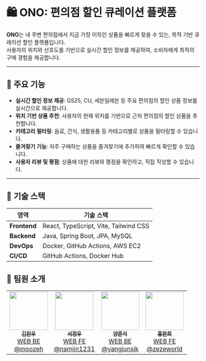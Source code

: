 # 🛍️ ONO: 편의점 할인 큐레이션 플랫폼

**ONO**는 내 주변 편의점에서 지금 가장 이득인 상품을 빠르게 찾을 수 있는, 목적 기반 큐레이션 할인 플랫폼입니다.  
사용자의 위치와 선호도를 기반으로 실시간 할인 정보를 제공하여, 소비자에게 최적의 구매 경험을 제공합니다.

---

## 🔑 주요 기능

- **실시간 할인 정보 제공**: GS25, CU, 세븐일레븐 등 주요 편의점의 할인 상품 정보를 실시간으로 제공합니다.
- **위치 기반 상품 추천**: 사용자의 현재 위치를 기반으로 근처 편의점의 할인 상품을 추천합니다.
- **카테고리 필터링**: 음료, 간식, 생활용품 등 카테고리별로 상품을 필터링할 수 있습니다.
- **즐겨찾기 기능**: 자주 구매하는 상품을 즐겨찾기에 추가하여 빠르게 확인할 수 있습니다.
- **사용자 리뷰 및 평점**: 상품에 대한 리뷰와 평점을 확인하고, 직접 작성할 수 있습니다.

---

## 🧰 기술 스택

| 영역           | 기술 스택                             |
|----------------|---------------------------------------|
| **Frontend**   | React, TypeScript, Vite, Tailwind CSS |
| **Backend**    | Java, Spring Boot, JPA, MySQL         |
| **DevOps**     | Docker, GitHub Actions, AWS EC2       |
| **CI/CD**      | GitHub Actions, Docker Hub            |

## 👥 팀원 소개

<table>
  <tr>
    <td align="center">
      <a href="https://github.com/moozeh">
        <img src="https://github.com/moozeh.png?size=120" width="100"/><br/>
        <sub><b>김찬우</b></sub><br/>
        WEB BE<br/>
        <a href="https://github.com/moozeh">@moozeh</a>
      </a>
    </td>
    <td align="center">
      <a href="https://github.com/namjin1231">
        <img src="https://github.com/namjin1231.png?size=120" width="100"/><br/>
        <sub><b>서정우</b></sub><br/>
        WEB FE<br/>
        <a href="https://github.com/namjin1231">@namjin1231</a>
      </a>
    </td>
    <td align="center">
      <a href="https://github.com/yangjunsik">
        <img src="https://github.com/yangjunsik.png?size=120" width="100"/><br/>
        <sub><b>양준식</b></sub><br/>
        WEB BE<br/>
        <a href="https://github.com/yangjunsik">@yangjunsik</a>
      </a>
    </td>
    <td align="center">
      <a href="https://github.com/zezeworld">
        <img src="https://github.com/zezeworld.png?size=120" width="100"/><br/>
        <sub><b>홍한희</b></sub><br/>
        WEB FE<br/>
        <a href="https://github.com/zezeworld">@zezeworld</a>
      </a>
    </td>
  </tr>
</table>
